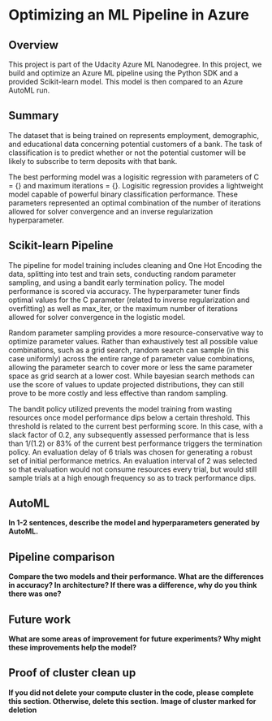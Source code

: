 # Optimizing an ML Pipeline in Azure

## Overview
This project is part of the Udacity Azure ML Nanodegree.
In this project, we build and optimize an Azure ML pipeline using the Python SDK and a provided Scikit-learn model.
This model is then compared to an Azure AutoML run.

## Summary
The dataset that is being trained on represents employment, demographic, and educational data concerning potential customers of a bank. The task of classification is to predict whether or not the potential customer will be likely to subscribe to term deposits with that bank.

The best performing model was a logisitic regression with parameters of C = {} and maximum iterations = {}. Logisitic regression provides a lightweight model capable of powerful binary classification performance. These parameters represented an optimal combination of the number of iterations allowed for solver convergence and an inverse regularization hyperparameter.

## Scikit-learn Pipeline
The pipeline for model training includes cleaning and One Hot Encoding the data, splitting into test and train sets, conducting random parameter sampling, and using a bandit early termination policy. The model performance is scored via accuracy. The hyperparameter tuner finds optimal values for the C parameter (related to inverse regularization and overfitting) as well as max_iter, or the maximum number of iterations allowed for solver convergence in the logistic model.

Random parameter sampling provides a more resource-conservative way to optimize parameter values. Rather than exhaustively test all possible value combinations, such as a grid search, random search can sample (in this case uniformly) across the entire range of parameter value combinations, allowing the parameter search to cover more or less the same parameter space as grid search at a lower cost. While bayesian search methods can use the score of values to update projected distributions, they can still prove to be more costly and less effective than random sampling.

The bandit policy utilized prevents the model training from wasting resources once model performance dips below a certain threshold. This threshold is related to the current best performing score. In this case, with a slack factor of 0.2, any subsequently assessed performance that is less than 1/(1.2) or 83% of the current best performance triggers the termination policy. An evaluation delay of 6 trials was chosen for generating a robust set of initial performance metrics. An evaluation interval of 2 was selected so that evaluation would not consume resources every trial, but would still sample trials at a high enough frequency so as to track performance dips.

## AutoML
**In 1-2 sentences, describe the model and hyperparameters generated by AutoML.**

## Pipeline comparison
**Compare the two models and their performance. What are the differences in accuracy? In architecture? If there was a difference, why do you think there was one?**

## Future work
**What are some areas of improvement for future experiments? Why might these improvements help the model?**

## Proof of cluster clean up
**If you did not delete your compute cluster in the code, please complete this section. Otherwise, delete this section.**
**Image of cluster marked for deletion**
